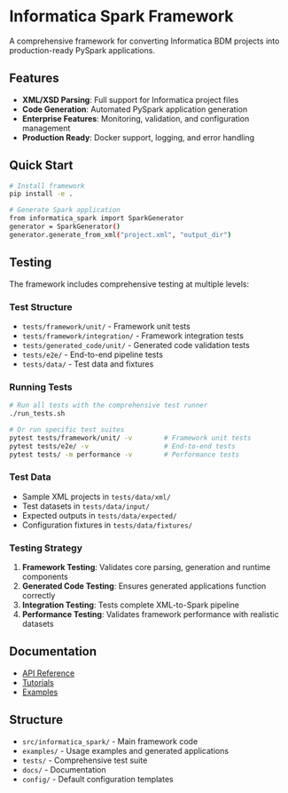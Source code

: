 # Informatica Spark Framework

A comprehensive framework for converting Informatica BDM projects into production-ready PySpark applications.

## Features

- **XML/XSD Parsing**: Full support for Informatica project files
- **Code Generation**: Automated PySpark application generation
- **Enterprise Features**: Monitoring, validation, and configuration management
- **Production Ready**: Docker support, logging, and error handling

## Quick Start

```bash
# Install framework
pip install -e .

# Generate Spark application
from informatica_spark import SparkGenerator
generator = SparkGenerator()
generator.generate_from_xml("project.xml", "output_dir")
```

## Testing

The framework includes comprehensive testing at multiple levels:

### Test Structure
- `tests/framework/unit/` - Framework unit tests
- `tests/framework/integration/` - Framework integration tests  
- `tests/generated_code/unit/` - Generated code validation tests
- `tests/e2e/` - End-to-end pipeline tests
- `tests/data/` - Test data and fixtures

### Running Tests

```bash
# Run all tests with the comprehensive test runner
./run_tests.sh

# Or run specific test suites
pytest tests/framework/unit/ -v        # Framework unit tests
pytest tests/e2e/ -v                   # End-to-end tests
pytest tests/ -m performance -v        # Performance tests
```

### Test Data
- Sample XML projects in `tests/data/xml/`
- Test datasets in `tests/data/input/`
- Expected outputs in `tests/data/expected/`
- Configuration fixtures in `tests/data/fixtures/`

### Testing Strategy
1. **Framework Testing**: Validates core parsing, generation and runtime components
2. **Generated Code Testing**: Ensures generated applications function correctly
3. **Integration Testing**: Tests complete XML-to-Spark pipeline
4. **Performance Testing**: Validates framework performance with realistic datasets

## Documentation

- [API Reference](docs/api/)
- [Tutorials](docs/tutorials/)
- [Examples](examples/)

## Structure

- `src/informatica_spark/` - Main framework code
- `examples/` - Usage examples and generated applications
- `tests/` - Comprehensive test suite
- `docs/` - Documentation
- `config/` - Default configuration templates
